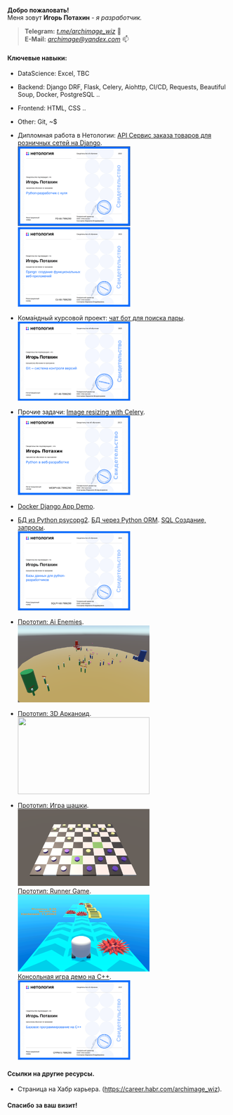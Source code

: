 
<strong>Добро пожаловать!</strong><br>
Меня зовут <b>Игорь Потахин</b> - <em>я разработчик.</em>
> <strong>Telegram:</strong> <em>[t.me/archimage_wiz](https://t.me/archimage_wiz)</em> 💬<br>
> <strong>E-Mail:</strong> <em>[archimage@yandex.com](mailto:archimage@yandex.com)</em> 📫<br>

#### Ключевые навыки:
- DataScience: Excel, TBC
- Backend: Django DRF, Flask, Celery, Aiohttp, CI/CD, Requests, Beautiful Soup, Docker, PostgreSQL ..
- Frontend: HTML, CSS ..
- Other: Git, ~$

- Дипломная работа в Нетологии: [API Сервис заказа товаров для розничных сетей на Django](https://github.com/archimage-wiz/PythonDiplom).<br>
<img src="Python_Developer.png" width="256" border=0><img src="Python_Django.png" width="256" border=0><br>
- Кома́ндный курсовой проект: [чат бот для поиска пары](https://github.com/archimage-wiz/adpy-team-diplom).<br>
<img src="git_base.png" width="256" border=0><br>
- Прочие задачи: [Image resizing with Celery](https://github.com/archimage-wiz/Hw8_Celery).<br>
<img src="python_web.png" width="256" border=0><br>
- [Docker Django App Demo](https://github.com/archimage-wiz/Hw4_DockerCompose_Nginx-WebApp-PostgreSQL).
- [БД из Python psycopg2](https://github.com/archimage-wiz/PY_CASEDB_Hw5_PostgreSQL_Python_Requests). [БД через Python ORM](https://github.com/archimage-wiz/PY_CASEDB_Hw6_SQLAlchemy). [SQL Создание, запросы](https://github.com/archimage-wiz/PY_CASEDB_Hw4).<br>
<img src="python_db.png" width="256" border=0><br>
- [Прототип: Ai Enemies](https://github.com/archimage-wiz/Unity_Case3_AdvUnity_Hw3_Hw3_Ai_Enemies).<br>
<img src="ai_enemies.png" width="300" height="175" border=0><br>
- [Прототип: 3D Арканоид](https://github.com/archimage-wiz/Unity_Case3_AdvUnity_Hw1_Arkanoid).<br>
<img src="Arkanoid1.png" width="300" height="175" border=0><br>
- [Прототип: Игра шашки](https://github.com/archimage-wiz/Unity_Case2_Hw34).<br>
<img src="Checks1.png" width="300" height="175" border=0><br>
[Прототип: Runner Game](https://github.com/archimage-wiz/Unity_Case1_RunnerProto).<br>
<img src="Runner1.png" width="300" height="175" border=0><br>
[Консольная игра демо на С++](https://github.com/archimage-wiz/LifeGame_demo).<br>
<img src="base_cpp.png" width="256" border=0><br>

#### Ссылки на другие ресурсы.
- Страница на Хабр карьера. (https://career.habr.com/archimage_wiz).<br>

#### Спасибо за ваш визит!

